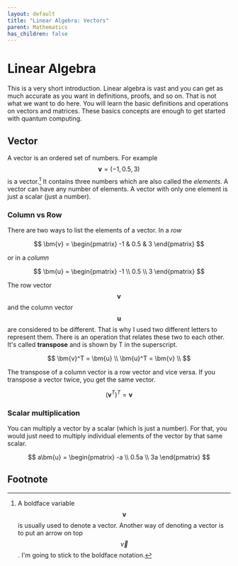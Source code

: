 ```yaml
---
layout: default
title: "Linear Algebra: Vectors"
parent: Mathematics
has_children: false
---
```


# Linear Algebra
This is a very short introduction. 
Linear algebra is vast and you can get as much accurate as you want in definitions, proofs, and so on. 
That is not what we want to do here. 
You will learn the basic definitions and operations on vectors and matrices. 
These basics concepts are enough to get started with quantum computing.

## Vector
A vector is an ordered set of numbers.
For example $$\bm{v} = (-1, 0.5, 3)$$ is a vector.[^1] 
It contains three numbers which are also called the _elements_. 
A vector can have any number of elements. 
A vector with only one element is just a scalar (just a number). 

### Column vs Row
There are two ways to list the elements of a vector. In a _row_ 

$$
\bm{v} = 
\begin{pmatrix}
-1 & 0.5 & 3
\end{pmatrix}
$$

or in a _column_ 

$$
\bm{u} = 
\begin{pmatrix}
-1 \\ 0.5 \\ 3
\end{pmatrix}
$$

The row vector $$\bm{v}$$ and the column vector $$\bm{u}$$ are considered to be different.
That is why I used two different letters to represent them. 
There is an operation that relates these two to each other. 
It's called **transpose** and is shown by T in the superscript. 

$$
\bm{v}^T = \bm{u} \\ 
\bm{u}^T = \bm{v} \\  
$$

The transpose of a column vector is a row vector and vice versa. 
If you transpose a vector twice, you get the same vector. 

$$
(\bm{v}^T)^T = \bm{v}
$$

### Scalar multiplication 
You can multiply a vector by a scalar (which is just a number). 
For that, you would just need to multiply individual elements of the vector by that same scalar. 

$$
a\bm{u} = 
\begin{pmatrix}
-a \\ 0.5a \\ 3a
\end{pmatrix}
$$




## Footnote
[^1]: A boldface variable $$\bm{v}$$ is usually used to denote a vector. Another way of denoting a vector is to put an arrow on top $$\overrightarrow{v}$$. I'm going to stick to the boldface notation. 


